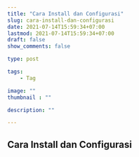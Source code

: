 ```yaml
---
title: "Cara Install dan Configurasi"
slug: cara-install-dan-configurasi
date: 2021-07-14T15:59:34+07:00
lastmod: 2021-07-14T15:59:34+07:00
draft: false
show_comments: false

type: post

tags:
    - Tag

image: ""
thumbnail : ""

description: ""

---
```

## Cara Install dan Configurasi

